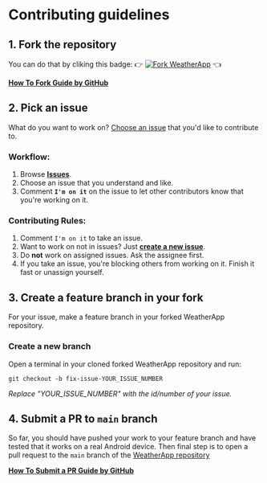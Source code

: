 # Contributing guidelines

## 1. Fork the repository

You can do that by cliking this badge: 👉 [![Fork WeatherApp](https://img.shields.io/github/forks/VladShurakov/WeatherApp?logo=github&style=social)](https://github.com/VladShurakov/WeatherApp/fork) 👈

**[How To Fork Guide by GitHub](https://docs.github.com/en/get-started/quickstart/fork-a-repo)**

## 2. Pick an issue
What do you want to work on? [Choose an issue](https://github.com/VladShurakov/WeatherApp/issues) that you'd like to contribute to.

### Workflow:
1. Browse **[Issues](https://github.com/VladShurakov/WeatherApp/issues)**.
2. Choose an issue that you understand and like.
3. Comment **`I'm on it`** on the issue to let other contributors know that you're working on it.

### Contributing Rules:
1. Comment `I'm on it` to take an issue.
2. Want to work on not in issues? Just **[create a new issue](https://github.com/VladShurakov/WeatherApp/issues/new/choose)**.
3. Do **not** work on assigned issues. Ask the assignee first.
4. If you take an issue, you're blocking others from working on it. Finish it fast or unassign yourself.

## 3. Create a feature branch in your fork
For your issue, make a feature branch in your forked WeatherApp repository.

### Create a new branch
Open a terminal in your cloned forked WeatherApp repository and run: 
```
git checkout -b fix-issue-YOUR_ISSUE_NUMBER
```
_Replace "YOUR_ISSUE_NUMBER" with the id/number of your issue._

## 4. Submit a PR to `main` branch
So far, you should have pushed your work to your feature branch and have tested that it works on a real Android device.
Then final step is to open a pull request to the `main` branch of the [WeatherApp repository](https://github.com/VladShurakov/WeatherApp/pulls)

**[How To Submit a PR Guide by GitHub](https://docs.github.com/en/pull-requests/collaborating-with-pull-requests/proposing-changes-to-your-work-with-pull-requests/creating-a-pull-request-from-a-fork)**
